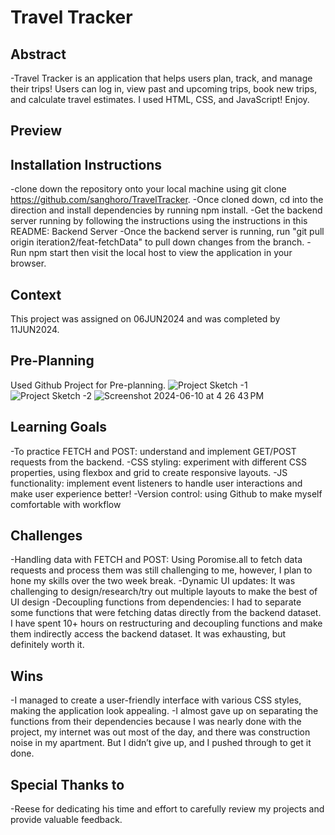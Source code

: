 # Travel Tracker

## Abstract
  -Travel Tracker is an application that helps users plan, track, and manage their trips! Users can log in, view past and upcoming trips, book new trips, and calculate travel estimates. I used HTML, CSS, and JavaScript! Enjoy.
  
## Preview

## Installation Instructions
  -clone down the repository onto your local machine using git clone https://github.com/sanghoro/TravelTracker. 
  -Once cloned down, cd into the direction and install dependencies by running npm install.
  -Get the backend server running by following the instructions using the instructions in this README: Backend Server
  -Once the backend server is running, run "git pull origin iteration2/feat-fetchData" to pull down changes from the branch.
  -Run npm start then visit the local host to view the application in your browser.

## Context
This project was assigned on 06JUN2024 and was completed by 11JUN2024.

## Pre-Planning
Used Github Project for Pre-planning.
![Project Sketch -1](https://github.com/sanghoro/TravelTracker/assets/159068651/2014a1dc-0657-4279-b756-01a080f0262e)
![Project Sketch -2](https://github.com/sanghoro/TravelTracker/assets/159068651/0668f4e8-ab4e-4417-a8d7-45894f473f1f)
![Screenshot 2024-06-10 at 4 26 43 PM](https://github.com/sanghoro/TravelTracker/assets/159068651/363a2b05-2ca2-4d6f-bfff-7ffb5e86f4d9)

## Learning Goals
  -To practice FETCH and POST: understand and implement GET/POST requests from the backend.
  -CSS styling: experiment with different CSS properties, using flexbox and grid to create responsive layouts.
  -JS functionality: implement event listeners to handle user interactions and make user experience better!
  -Version control: using Github to make myself comfortable with workflow
  
## Challenges
  -Handling data with FETCH and POST: Using Poromise.all to fetch data requests and process them was still challenging to me, however, I plan to hone my skills over the two week break.
  -Dynamic UI updates: It was challenging to design/research/try out multiple layouts to make the best of UI design
  -Decoupling functions from dependencies: I had to separate some functions that were fetching datas directly from the backend dataset. I have spent 10+ hours on restructuring and decoupling functions and make them indirectly access the backend dataset. It was exhausting, but definitely worth it.
  
## Wins
  -I managed to create a user-friendly interface with various CSS styles, making the application look appealing.
  -I almost gave up on separating the functions from their dependencies because I was nearly done with the project, my internet was out most of the day, and there was construction noise in my apartment. But I didn’t give up, and I pushed through to get it done.

## Special Thanks to
  -Reese for dedicating his time and effort to carefully review my projects and provide valuable feedback.
